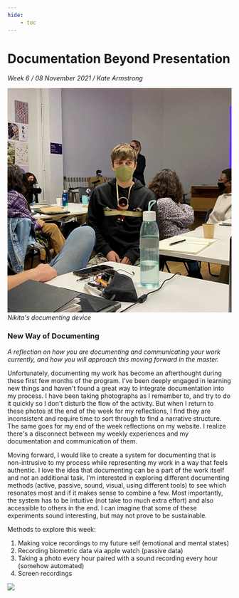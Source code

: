 ```yaml
---
hide:
    - toc
---
```


# Documentation Beyond Presentation
*Week 6 / 08 November 2021 / Kate Armstrong*


![](../images/dbp_nikita.GIF)
*Nikita's documenting device*

### New Way of Documenting
*A reflection on how you are documenting and communicating your work currently, and how you will approach this moving forward in the master.*

Unfortunately, documenting my work has become an afterthought during these first few months of the program. I've been deeply engaged in learning new things and haven't found a great way to integrate documentation into my process. I have been taking photographs as I remember to, and try to do it quickly so I don't disturb the flow of the activity. But when I return to these photos at the end of the week for my reflections, I find they are inconsistent and require time to sort through to find a narrative structure. The same goes for my end of the week reflections on my website. I realize there's a disconnect between my weekly experiences and my documentation and communication of them.

Moving forward, I would like to create a system for documenting that is non-intrusive to my process while representing my work in a way that feels authentic. I love the idea that documenting can be a part of the work itself and not an additional task. I'm interested in exploring different documenting methods (active, passive, sound, visual, using different tools) to see which resonates most and if it makes sense to combine a few. Most importantly, the system has to be intuitive (not take too much extra effort) and also accessible to others in the end. I can imagine that some of these experiments sound interesting, but may not prove to be sustainable.

Methods to explore this week:
1. Making voice recordings to my future self (emotional and mental states)
2. Recording biometric data via apple watch (passive data)
3. Taking a photo every hour paired with a sound recording every hour (somehow automated)
4. Screen recordings


![](../images/)
